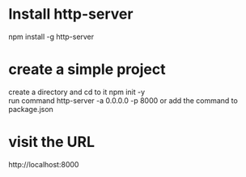 # Install http-server
  npm install -g http-server
  
# create a simple project
  create a directory and cd to it
  npm init -y  
  run command http-server -a 0.0.0.0 -p 8000
  or add the command to package.json

# visit the URL 
  http://localhost:8000
